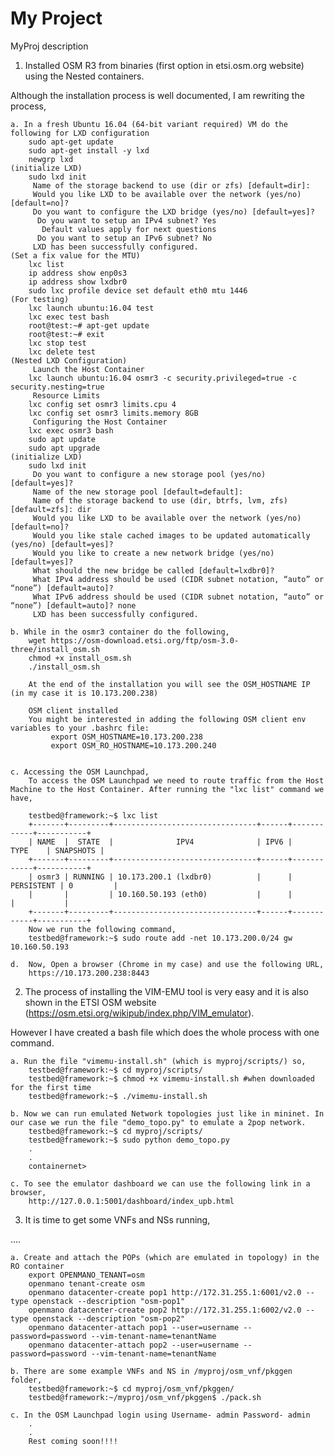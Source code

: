 # My Project
MyProj description

1. Installed OSM R3 from binaries (first option in etsi.osm.org website) using the Nested containers.

Although the installation process is well documented, I am rewriting the process,

	a. In a fresh Ubuntu 16.04 (64-bit variant required) VM do the following for LXD configuration
		sudo apt-get update
		sudo apt-get install -y lxd
		newgrp lxd
	(initialize LXD)
		sudo lxd init
		 Name of the storage backend to use (dir or zfs) [default=dir]:
		 Would you like LXD to be available over the network (yes/no) [default=no]?
		 Do you want to configure the LXD bridge (yes/no) [default=yes]?
		  Do you want to setup an IPv4 subnet? Yes
		   Default values apply for next questions
		  Do you want to setup an IPv6 subnet? No
		 LXD has been successfully configured.
	(Set a fix value for the MTU)
		lxc list
		ip address show enp0s3
		ip address show lxdbr0
		sudo lxc profile device set default eth0 mtu 1446
	(For testing)
		lxc launch ubuntu:16.04 test
		lxc exec test bash
		root@test:~# apt-get update
		root@test:~# exit
		lxc stop test
		lxc delete test
	(Nested LXD Configuration)
	     Launch the Host Container
		lxc launch ubuntu:16.04 osmr3 -c security.privileged=true -c security.nesting=true
	     Resource Limits
		lxc config set osmr3 limits.cpu 4
		lxc config set osmr3 limits.memory 8GB
	     Configuring the Host Container
		lxc exec osmr3 bash
		sudo apt update
		sudo apt upgrade
	(initialize LXD)
		sudo lxd init
		 Do you want to configure a new storage pool (yes/no) [default=yes]?
		 Name of the new storage pool [default=default]:
		 Name of the storage backend to use (dir, btrfs, lvm, zfs) [default=zfs]: dir
		 Would you like LXD to be available over the network (yes/no) [default=no]?
		 Would you like stale cached images to be updated automatically (yes/no) [default=yes]?
		 Would you like to create a new network bridge (yes/no) [default=yes]?
		 What should the new bridge be called [default=lxdbr0]?
		 What IPv4 address should be used (CIDR subnet notation, “auto” or “none”) [default=auto]?
		 What IPv6 address should be used (CIDR subnet notation, “auto” or “none”) [default=auto]? none
		 LXD has been successfully configured.

	b. While in the osmr3 container do the following,
		wget https://osm-download.etsi.org/ftp/osm-3.0-three/install_osm.sh
		chmod +x install_osm.sh
		./install_osm.sh

		At the end of the installation you will see the OSM_HOSTNAME IP (in my case it is 10.173.200.238)

		OSM client installed
		You might be interested in adding the following OSM client env variables to your .bashrc file:
		     export OSM_HOSTNAME=10.173.200.238
		     export OSM_RO_HOSTNAME=10.173.200.240


	c. Accessing the OSM Launchpad,
		To access the OSM Launchpad we need to route traffic from the Host Machine to the Host Container. After running the "lxc list" command we have,

		testbed@framework:~$ lxc list
		+-------+---------+--------------------------------+------+------------+-----------+
		| NAME  |  STATE  |              IPV4              | IPV6 |    TYPE    | SNAPSHOTS |
		+-------+---------+--------------------------------+------+------------+-----------+
		| osmr3 | RUNNING | 10.173.200.1 (lxdbr0)          |      | PERSISTENT | 0         |
		|       |         | 10.160.50.193 (eth0)           |      |            |           |
		+-------+---------+--------------------------------+------+------------+-----------+
		Now we run the following command,
		testbed@framework:~$ sudo route add -net 10.173.200.0/24 gw 10.160.50.193

	d.  Now, Open a browser (Chrome in my case) and use the following URL,
		https://10.173.200.238:8443

2. The process of installing the VIM-EMU tool is very easy and it is also shown in the ETSI OSM website (https://osm.etsi.org/wikipub/index.php/VIM_emulator).

However I have created a bash file which does the whole process with one command.


	a. Run the file "vimemu-install.sh" (which is myproj/scripts/) so,
		testbed@framework:~$ cd myproj/scripts/
		testbed@framework:~$ chmod +x vimemu-install.sh #when downloaded for the first time
		testbed@framework:~$ ./vimemu-install.sh

	b. Now we can run emulated Network topologies just like in mininet. In our case we run the file "demo_topo.py" to emulate a 2pop network.
		testbed@framework:~$ cd myproj/scripts/
		testbed@framework:~$ sudo python demo_topo.py
		.
		.
		containernet>

	c. To see the emulator dashboard we can use the following link in a browser,
		http://127.0.0.1:5001/dashboard/index_upb.html

3. It is time to get some VNFs and NSs running,

....

	a. Create and attach the POPs (which are emulated in topology) in the RO container
		export OPENMANO_TENANT=osm
		openmano tenant-create osm
		openmano datacenter-create pop1 http://172.31.255.1:6001/v2.0 --type openstack --description "osm-pop1"
		openmano datacenter-create pop2 http://172.31.255.1:6002/v2.0 --type openstack --description "osm-pop2"
		openmano datacenter-attach pop1 --user=username --password=password --vim-tenant-name=tenantName
		openmano datacenter-attach pop2 --user=username --password=password --vim-tenant-name=tenantName

	b. There are some example VNFs and NS in /myproj/osm_vnf/pkggen folder,
		testbed@framework:~$ cd myproj/osm_vnf/pkggen/
		testbed@framework:~/myproj/osm_vnf/pkggen$ ./pack.sh

	c. In the OSM Launchpad login using Username- admin Password- admin
		.
		.
		Rest coming soon!!!!
